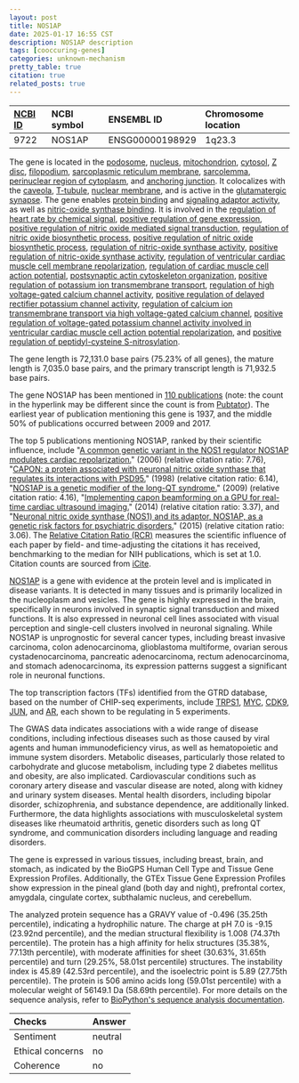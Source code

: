 ```yaml
---
layout: post
title: NOS1AP
date: 2025-01-17 16:55 CST
description: NOS1AP description
tags: [cooccuring-genes]
categories: unknown-mechanism
pretty_table: true
citation: true
related_posts: true
---
```




| [NCBI ID](https://www.ncbi.nlm.nih.gov/gene/9722) | NCBI symbol | ENSEMBL ID | Chromosome location |
| :-------- | :------- | :-------- | :------- |
| 9722  | NOS1AP | ENSG00000198929 | 1q23.3 |



The gene is located in the [podosome](https://amigo.geneontology.org/amigo/term/GO:0002102), [nucleus](https://amigo.geneontology.org/amigo/term/GO:0005634), [mitochondrion](https://amigo.geneontology.org/amigo/term/GO:0005739), [cytosol](https://amigo.geneontology.org/amigo/term/GO:0005829), [Z disc](https://amigo.geneontology.org/amigo/term/GO:0030018), [filopodium](https://amigo.geneontology.org/amigo/term/GO:0030175), [sarcoplasmic reticulum membrane](https://amigo.geneontology.org/amigo/term/GO:0033017), [sarcolemma](https://amigo.geneontology.org/amigo/term/GO:0042383), [perinuclear region of cytoplasm](https://amigo.geneontology.org/amigo/term/GO:0048471), and [anchoring junction](https://amigo.geneontology.org/amigo/term/GO:0070161). It colocalizes with the [caveola](https://amigo.geneontology.org/amigo/term/GO:0005901), [T-tubule](https://amigo.geneontology.org/amigo/term/GO:0030315), [nuclear membrane](https://amigo.geneontology.org/amigo/term/GO:0031965), and is active in the [glutamatergic synapse](https://amigo.geneontology.org/amigo/term/GO:0098978). The gene enables [protein binding](https://amigo.geneontology.org/amigo/term/GO:0005515) and [signaling adaptor activity](https://amigo.geneontology.org/amigo/term/GO:0035591), as well as [nitric-oxide synthase binding](https://amigo.geneontology.org/amigo/term/GO:0050998). It is involved in the [regulation of heart rate by chemical signal](https://amigo.geneontology.org/amigo/term/GO:0003062), [positive regulation of gene expression](https://amigo.geneontology.org/amigo/term/GO:0010628), [positive regulation of nitric oxide mediated signal transduction](https://amigo.geneontology.org/amigo/term/GO:0010750), [regulation of nitric oxide biosynthetic process](https://amigo.geneontology.org/amigo/term/GO:0045428), [positive regulation of nitric oxide biosynthetic process](https://amigo.geneontology.org/amigo/term/GO:0045429), [regulation of nitric-oxide synthase activity](https://amigo.geneontology.org/amigo/term/GO:0050999), [positive regulation of nitric-oxide synthase activity](https://amigo.geneontology.org/amigo/term/GO:0051000), [regulation of ventricular cardiac muscle cell membrane repolarization](https://amigo.geneontology.org/amigo/term/GO:0060307), [regulation of cardiac muscle cell action potential](https://amigo.geneontology.org/amigo/term/GO:0098901), [postsynaptic actin cytoskeleton organization](https://amigo.geneontology.org/amigo/term/GO:0098974), [positive regulation of potassium ion transmembrane transport](https://amigo.geneontology.org/amigo/term/GO:1901381), [regulation of high voltage-gated calcium channel activity](https://amigo.geneontology.org/amigo/term/GO:1901841), [positive regulation of delayed rectifier potassium channel activity](https://amigo.geneontology.org/amigo/term/GO:1902261), [regulation of calcium ion transmembrane transport via high voltage-gated calcium channel](https://amigo.geneontology.org/amigo/term/GO:1902514), [positive regulation of voltage-gated potassium channel activity involved in ventricular cardiac muscle cell action potential repolarization](https://amigo.geneontology.org/amigo/term/GO:1903762), and [positive regulation of peptidyl-cysteine S-nitrosylation](https://amigo.geneontology.org/amigo/term/GO:2000170).


The gene length is 72,131.0 base pairs (75.23% of all genes), the mature length is 7,035.0 base pairs, and the primary transcript length is 71,932.5 base pairs.


The gene NOS1AP has been mentioned in [110 publications](https://pubmed.ncbi.nlm.nih.gov/?term=%22NOS1AP%22) (note: the count in the hyperlink may be different since the count is from [Pubtator](https://academic.oup.com/nar/article/47/W1/W587/5494727)). The earliest year of publication mentioning this gene is 1937, and the middle 50% of publications occurred between 2009 and 2017.


The top 5 publications mentioning NOS1AP, ranked by their scientific influence, include "[A common genetic variant in the NOS1 regulator NOS1AP modulates cardiac repolarization.](https://pubmed.ncbi.nlm.nih.gov/16648850)" (2006) (relative citation ratio: 7.76), "[CAPON: a protein associated with neuronal nitric oxide synthase that regulates its interactions with PSD95.](https://pubmed.ncbi.nlm.nih.gov/9459447)" (1998) (relative citation ratio: 6.14), "[NOS1AP is a genetic modifier of the long-QT syndrome.](https://pubmed.ncbi.nlm.nih.gov/19822806)" (2009) (relative citation ratio: 4.16), "[Implementing capon beamforming on a GPU for real-time cardiac ultrasound imaging.](https://pubmed.ncbi.nlm.nih.gov/24402897)" (2014) (relative citation ratio: 3.37), and "[Neuronal nitric oxide synthase (NOS1) and its adaptor, NOS1AP, as a genetic risk factors for psychiatric disorders.](https://pubmed.ncbi.nlm.nih.gov/25612209)" (2015) (relative citation ratio: 3.06). The [Relative Citation Ratio (RCR)](https://journals.plos.org/plosbiology/article?id=10.1371/journal.pbio.1002541) measures the scientific influence of each paper by field- and time-adjusting the citations it has received, benchmarking to the median for NIH publications, which is set at 1.0. Citation counts are sourced from [iCite](https://icite.od.nih.gov).


[NOS1AP](https://www.proteinatlas.org/ENSG00000198929-NOS1AP) is a gene with evidence at the protein level and is implicated in disease variants. It is detected in many tissues and is primarily localized in the nucleoplasm and vesicles. The gene is highly expressed in the brain, specifically in neurons involved in synaptic signal transduction and mixed functions. It is also expressed in neuronal cell lines associated with visual perception and single-cell clusters involved in neuronal signaling. While NOS1AP is unprognostic for several cancer types, including breast invasive carcinoma, colon adenocarcinoma, glioblastoma multiforme, ovarian serous cystadenocarcinoma, pancreatic adenocarcinoma, rectum adenocarcinoma, and stomach adenocarcinoma, its expression patterns suggest a significant role in neuronal functions.


The top transcription factors (TFs) identified from the GTRD database, based on the number of CHIP-seq experiments, include [TRPS1](https://www.ncbi.nlm.nih.gov/gene/7227), [MYC](https://www.ncbi.nlm.nih.gov/gene/4609), [CDK9](https://www.ncbi.nlm.nih.gov/gene/1025), [JUN](https://www.ncbi.nlm.nih.gov/gene/3725), and [AR](https://www.ncbi.nlm.nih.gov/gene/367), each shown to be regulating in 5 experiments.



The GWAS data indicates associations with a wide range of disease conditions, including infectious diseases such as those caused by viral agents and human immunodeficiency virus, as well as hematopoietic and immune system disorders. Metabolic diseases, particularly those related to carbohydrate and glucose metabolism, including type 2 diabetes mellitus and obesity, are also implicated. Cardiovascular conditions such as coronary artery disease and vascular disease are noted, along with kidney and urinary system diseases. Mental health disorders, including bipolar disorder, schizophrenia, and substance dependence, are additionally linked. Furthermore, the data highlights associations with musculoskeletal system diseases like rheumatoid arthritis, genetic disorders such as long QT syndrome, and communication disorders including language and reading disorders.



The gene is expressed in various tissues, including breast, brain, and stomach, as indicated by the BioGPS Human Cell Type and Tissue Gene Expression Profiles. Additionally, the GTEx Tissue Gene Expression Profiles show expression in the pineal gland (both day and night), prefrontal cortex, amygdala, cingulate cortex, subthalamic nucleus, and cerebellum.




The analyzed protein sequence has a GRAVY value of -0.496 (35.25th percentile), indicating a hydrophilic nature. The charge at pH 7.0 is -9.15 (23.92nd percentile), and the median structural flexibility is 1.008 (74.37th percentile). The protein has a high affinity for helix structures (35.38%, 77.13th percentile), with moderate affinities for sheet (30.63%, 31.65th percentile) and turn (29.25%, 58.01st percentile) structures. The instability index is 45.89 (42.53rd percentile), and the isoelectric point is 5.89 (27.75th percentile). The protein is 506 amino acids long (59.01st percentile) with a molecular weight of 56149.1 Da (58.69th percentile). For more details on the sequence analysis, refer to [BioPython's sequence analysis documentation](https://biopython.org/docs/1.75/api/Bio.SeqUtils.ProtParam.html).





| Checks    | Answer |
| :-------- | :------- |
| Sentiment  | neutral   |
| Ethical concerns | no     |
| Coherence    | no    |